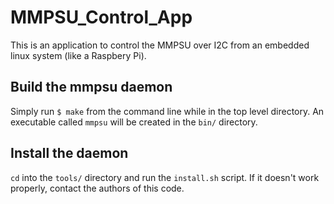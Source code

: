 # MMPSU_Control_App
This is an application to control the MMPSU over I2C from an embedded linux system (like a Raspbery Pi).

## Build the mmpsu daemon
Simply run `$ make` from the command line while in the top level directory. An executable called `mmpsu` will be created in the `bin/` directory.

## Install the daemon
`cd` into the `tools/` directory and run the `install.sh` script. If it doesn't work properly, contact the authors of this code.